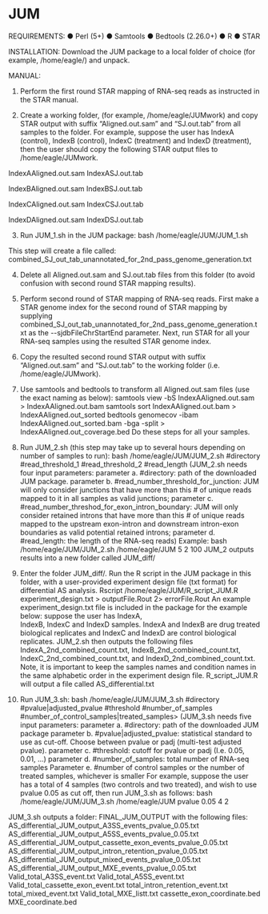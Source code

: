 # JUM
REQUIREMENTS: 
     ● Perl (5+)
     ● Samtools
     ● Bedtools (2.26.0+)
     ● R
     ● STAR

INSTALLATION: Download the JUM package to a local folder of choice (for example, /home/eagle/) and unpack.

MANUAL: 
1. Perform the first round STAR mapping of RNA-seq reads as instructed in the STAR manual.

2. Create a working folder, (for example, /home/eagle/JUMwork) and copy STAR output with suffix “Aligned.out.sam” and “SJ.out.tab” from all samples to the folder. For example, suppose the user has IndexA (control), IndexB (control), IndexC (treatment) and IndexD (treatment), then the user should copy the following STAR output files to /home/eagle/JUMwork.

IndexAAligned.out.sam
IndexASJ.out.tab

IndexBAligned.out.sam
IndexBSJ.out.tab

IndexCAligned.out.sam
IndexCSJ.out.tab

IndexDAligned.out.sam
IndexDSJ.out.tab

3. Run JUM_1.sh in the JUM package:
bash /home/eagle/JUM/JUM_1.sh

This step will create a file called: combined_SJ_out_tab_unannotated_for_2nd_pass_genome_generation.txt

4. Delete all Aligned.out.sam and SJ.out.tab files from this folder (to avoid confusion with second round STAR mapping results).

5. Perform second round of STAR mapping of RNA-seq reads. First make a STAR genome index for the second round of STAR mapping by supplying combined_SJ_out_tab_unannotated_for_2nd_pass_genome_generation.txt as the --sjdbFileChrStartEnd parameter. Next, run STAR for all your RNA-seq samples using the resulted STAR genome index.

6. Copy the resulted second round STAR output with suffix “Aligned.out.sam” and “SJ.out.tab” to the working folder (i.e. /home/eagle/JUMwork).

7. Use samtools and bedtools to transform all Aligned.out.sam files (use the exact naming as below):
samtools view -bS IndexAAligned.out.sam > IndexAAligned.out.bam
samtools sort IndexAAligned.out.bam > IndexAAligned.out_sorted
bedtools genomecov -ibam IndexAAligned.out_sorted.bam -bga -split > IndexAAligned.out_coverage.bed
     Do these steps for all your samples.
    
8. Run JUM_2.sh (this step may take up to several hours depending on number of samples to run):
bash /home/eagle/JUM/JUM_2.sh #directory #read_threshold_1 #read_threshold_2 #read_length
(JUM_2.sh needs four input parameters: 
 parameter a. #directory: path of the downloaded JUM package.
 parameter b. #read_number_threshold_for_junction: JUM will only consider junctions that have more than this # of unique reads mapped to it in all samples as valid junctions;
 parameter c. #read_number_threshod_for_exon_intron_boundary: JUM will only consider retained introns that have more than this # of unique reads mapped to the upstream exon-intron and downstream intron-exon boundaries as valid potential retained introns;
 parameter d. #read_length: the length of the RNA-seq reads)
       Example: bash /home/eagle/JUM/JUM_2.sh /home/eagle/JUM 5 2 100
       JUM_2 outputs results into a new folder called JUM_diff/
9. Enter the folder JUM_diff/. Run the R script in the JUM package in this folder, with a user-provided experiment design file (txt format) for differential AS analysis. 
Rscript /home/eagle/JUM/R_script_JUM.R experiment_design.txt > outputFile.Rout 2> errorFile.Rout
       An example experiment_design.txt file is included in the package for the example below: suppose the user has IndexA,    
       IndexB, IndexC and IndexD samples. IndexA and IndexB are drug treated biological replicates and IndexC and IndexD are 
       control biological replicates. JUM_2.sh then outputs the following files IndexA_2nd_combined_count.txt, 
       IndexB_2nd_combined_count.txt, IndexC_2nd_combined_count.txt, and IndexD_2nd_combined_count.txt. Note, it is 
       important to keep the samples names and condition names in the same alphabetic order in the experiment design file.
       R_script_JUM.R will output a file called AS_differential.txt
10. Run JUM_3.sh:
bash /home/eagle/JUM/JUM_3.sh #directory #pvalue|adjusted_pvalue #threshold #number_of_samples #number_of_control_samples|treated_samples>
(JUM_3.sh needs five input parameters:
parameter a. #directory: path of the downloaded JUM package
parameter b. #pvalue|adjusted_pvalue: statistical standard to use as cut-off. Choose between pvalue or padj (multi-test adjusted pvalue).
parameter c. #threshold: cutoff for pvalue or padj (I.e. 0.05, 0.01, …)
parameter d. #number_of_samples: total number of RNA-seq samples
Parameter e. #number of control samples or the number of treated samples, whichever is smaller
       For example, suppose the user has a total of 4 samples (two controls and two treated), and wish to use pvalue 0.05 as cut off, then run JUM_3.sh as follows:
bash /home/eagle/JUM/JUM_3.sh /home/eagle/JUM pvalue 0.05 4 2

JUM_3.sh outputs a folder: FINAL_JUM_OUTPUT with the following files:
AS_differential_JUM_output_A3SS_events_pvalue_0.05.txt
AS_differential_JUM_output_A5SS_events_pvalue_0.05.txt
AS_differential_JUM_output_cassette_exon_events_pvalue_0.05.txt
AS_differential_JUM_output_intron_retention_pvalue_0.05.txt
AS_differential_JUM_output_mixed_events_pvalue_0.05.txt
AS_differential_JUM_output_MXE_events_pvalue_0.05.txt
Valid_total_A3SS_event.txt
Valid_total_A5SS_event.txt
Valid_total_cassette_exon_event.txt
total_intron_retention_event.txt
total_mixed_event.txt
Valid_total_MXE_listt.txt
cassette_exon_coordinate.bed
MXE_coordinate.bed

